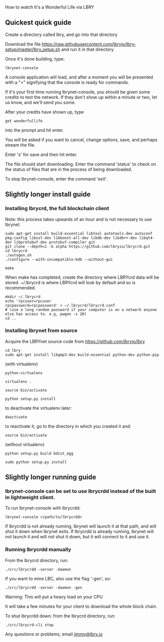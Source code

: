 How to watch It's a Wonderful Life via LBRY

## Quickest quick guide

Create a directory called lbry, and go into that directory

Download the file https://raw.githubusercontent.com/lbryio/lbry-setup/master/lbry_setup.sh and run it in that directory

Once it's done building, type:

```
lbrynet-console
```

A console application will load, and after a moment you will be presented with a ">" signifying
that the console is ready for commands.

If it's your first time running lbrynet-console, you should be given some credits to test the
network. If they don't show up within a minute or two, let us know, and we'll send you some.

After your credits have shown up, type

```
get wonderfullife
```

into the prompt and hit enter.

You will be asked if you want to cancel, change options, save, and perhaps stream the file.

Enter 's' for save and then hit enter.

The file should start downloading. Enter the command 'status' to check on the status of files
that are in the process of being downloaded.

To stop lbrynet-console, enter the command 'exit'.


## Slightly longer install guide

### Installing lbrycrd, the full blockchain client

Note: this process takes upwards of an hour and is not necessary to use lbrynet.

```
sudo apt-get install build-essential libtool autotools-dev autoconf pkg-config libssl-dev libboost-all-dev libdb-dev libdb++-dev libqt4-dev libprotobuf-dev protobuf-compiler git
git clone --depth=1 -b alpha https://github.com/lbryio/lbrycrd.git
cd lbrycrd
./autogen.sh
./configure --with-incompatible-bdb --without-gui

make
```

When make has completed, create the directory where LBRYcrd data will be stored. ~/.lbrycrd is where LBRYcrd will look by default and so is recommended.

```
mkdir ~/.lbrycrd
echo 'rpcuser=rpcuser
rpcpassword=rpcpassword' > ~/.lbrycrd/lbrycrd.conf
# (use a long random password if your computer is on a network anyone else has access to. e.g, pwgen -s 20)
cd ..

```

### Installing lbrynet from source

Acquire the LBRYnet source code from https://github.com/lbryio/lbry

```
cd lbry
sudo apt-get install libgmp3-dev build-essential python-dev python-pip
```

(with virtualenv)

```
python-virtualenv

virtualenv .

source bin/activate

python setup.py install

```

to deactivate the virtualenv later:

```
deactivate
```

to reactivate it, go to the directory in which you created it and:

```
source bin/activate
```

(without virtualenv)

```
python setup.py build bdist_egg

sudo python setup.py install
```

## Slightly longer running guide

### lbrynet-console can be set to use lbrycrdd instead of the built in lightweight client.

To run lbrynet-console with lbrycrdd:

```
lbrynet-console </path/to/lbrycrdd>
```

If lbrycrdd is not already running, lbrynet will launch it at that path, and will shut it down
when lbrynet exits. If lbrycrdd is already running, lbrynet will not launch it and will not
shut it down, but it will connect to it and use it.

### Running lbrycrdd manually

From the lbrycrd directory, run:

```
./src/lbrycrdd -server -daemon
```

If you want to mine LBC, also use the flag '-gen', so:

```
./src/lbrycrdd -server -daemon -gen
```

Warning: This will put a heavy load on your CPU

It will take a few minutes for your client to download the whole block chain.

To shut lbrycrdd down: from the lbrycrd directory, run:

```
./src/lbrycrd-cli stop
```

Any questions or problems, email jimmy@lbry.io
